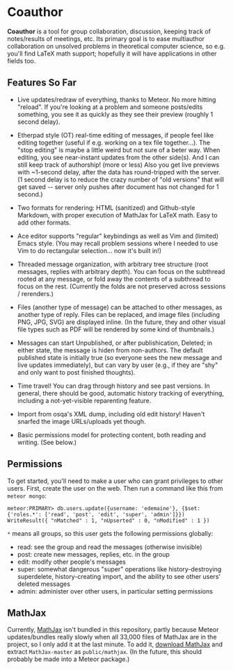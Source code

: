 # Coauthor #

**Coauthor** is a tool for group collaboration, discussion, keeping track of
notes/results of meetings, etc.  Its primary goal is to ease multiauthor
collaboration on unsolved problems in theoretical computer science, so
e.g. you'll find LaTeX math support; hopefully it will have applications
in other fields too.

## Features So Far ##

* Live updates/redraw of everything, thanks to Meteor.  No more hitting
"reload".  If you're looking at a problem and someone posts/edits something,
you see it as quickly as they see their preview (roughly 1 second delay).

* Etherpad style (OT) real-time editing of messages, if people feel like
editing together (useful if e.g. working on a tex file together...).
The "stop editing" is maybe a little weird but not sure of a beter way.
When editing, you see near-instant updates from the other side(s).
And I can still keep track of authorship!  (more or less)
Also you get live previews with ~1-second delay, after the data has
round-tripped with the server.  (1 second delay is to reduce the crazy
number of "old versions" that will get saved -- server only pushes after
document has not changed for 1 second.)

* Two formats for rendering: HTML (sanitized) and Github-style Markdown,
with proper execution of MathJax for LaTeX math.  Easy to add other formats.

* Ace editor supports "regular" keybindings as well as Vim and (limited)
Emacs style.  (You may recall problem sessions where I needed to use Vim to
do rectangular selection... now it's built in!)

* Threaded message organization, with arbitrary tree structure (root messages,
replies with arbitrary depth).  You can focus on the subthread rooted at any
message, or fold away the contents of a subthread to focus on the rest.
(Currently the folds are not preserved across sessions / rerenders.)

* Files (another type of message) can be attached to other messages, as
another type of reply.  Files can be replaced, and image files (including
PNG, JPG, SVG) are displayed inline.  (In the future, they and other visual
file types such as PDF will be rendered by some kind of thumbnails.)

* Messages can start Unpublished, or after publishication, Deleted; in either
state, the message is hiden from non-authors.  The default published state is
initially true (so everyone sees the new message and live updates immediately),
but can vary by user (e.g., if they are "shy" and only want to post finished
thoughts).

* Time travel!  You can drag through history and see past versions.
In general, there should be good, automatic history tracking of everything,
including a not-yet-visible reparenting feature.

* Import from osqa's XML dump, including old edit history!  Haven't snarfed
the image URLs/uploads yet though.

* Basic permissions model for protecting content, both reading and writing.
(See below.)

## Permissions ##

To get started, you'll need to make a user who can grant privileges to other
users.  First, create the user on the web.  Then run a command like this from
`meteor mongo`:

```
meteor:PRIMARY> db.users.update({username: 'edemaine'}, {$set: {'roles.*': ['read', 'post', 'edit', 'super', 'admin']}})
WriteResult({ "nMatched" : 1, "nUpserted" : 0, "nModified" : 1 })
```

`*` means all groups, so this user gets the following permissions globally:

* read: see the group and read the messages (otherwise invisible)
* post: create new messages, replies, etc. in the group
* edit: modify other people's messages
* super: somewhat dangerous "super" operations like history-destroying
  superdelete, history-creating import, and the ability to see other users'
  deleted messages
* admin: administer over other users, in particular setting permissions

## MathJax ##

Currently, [MathJax](https://www.mathjax.org/) isn't bundled in this repository,
partly because Meteor updates/bundles really slowly when all 33,000 files of MathJax
are in the project, so I only add it at the last minute.  To add it,
[download MathJax](https://github.com/mathjax/MathJax/archive/master.zip)
and extract `MathJax-master` as `public/mathjax`.  (In the future, this should
probably be made into a Meteor package.)
